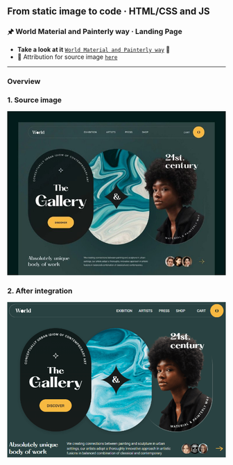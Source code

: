 ## From static image to code · HTML/CSS and JS

### 🖈 World Material and Painterly way · Landing Page

 - **Take a look at it** [`World Material and Painterly way`](https://gray-mafutala.github.io/world-material-and-painterly-way) 👀
 - 🔗 Attribution for source image [`here`](https://dribbble.com/shots/18607328-Web-site-design-landing-page-home-page-ui)
---

### Overview
### 1. Source image
![Source image design](/readme-img/source.jpg)

### 2. After integration
![Overview after integration](/readme-img/overview.PNG)
